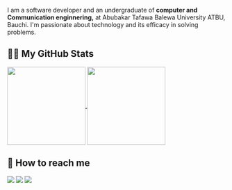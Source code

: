 


I am a software developer and an undergraduate of <b>computer and Communication enginnering,</b> at Abubakar Tafawa Balewa University ATBU, Bauchi. 
I'm passionate about technology and its efficacy in solving problems.




<!-- GitHub Stats -->
## 👨‍💻 My GitHub Stats

<a href="https://github.com/anuraghazra/github-readme-stats">
  <img height="180px" align="center" src="https://github-readme-stats.vercel.app/api?username=GreatGrant&show_icons=true&theme=jolly&layout=compact" />
</a>
<a href="https://github.com/anuraghazra/convoychat">
  <img height="180px" align="center" src="https://github-readme-stats.vercel.app/api/top-langs/?username=betascribbles&langs_count=8&theme=jolly&layout=compact" />
</a>


<!-- Social Media accounts -->
## 👀 How to reach me

[<img src="https://img.shields.io/badge/GitHub-%2312100E.svg?&style=for-the-badge&logo=Github&logoColor=white"/>](https://github.com/GreatGrant)
[<img src="https://img.shields.io/badge/twitter-%231DA1F2.svg?&style=for-the-badge&logo=twitter&logoColor=white"/>](https://twitter.com/iAmGreatGrant)
[<img src="https://img.shields.io/badge/linkedin-%230077B5.svg?&style=for-the-badge&logo=linkedin&logoColor=white"/>](https://www.linkedin.com/in/great-grant-williams//)
